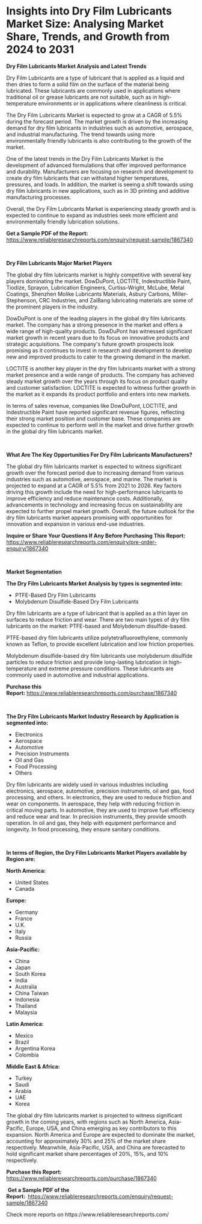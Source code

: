 <p><h1>Insights into Dry Film Lubricants Market Size: Analysing Market Share, Trends, and Growth from 2024 to 2031</h1></p><p><strong>Dry Film Lubricants Market Analysis and Latest Trends</strong></p>
<p><p>Dry Film Lubricants are a type of lubricant that is applied as a liquid and then dries to form a solid film on the surface of the material being lubricated. These lubricants are commonly used in applications where traditional oil or grease lubricants are not suitable, such as in high-temperature environments or in applications where cleanliness is critical.</p><p>The Dry Film Lubricants Market is expected to grow at a CAGR of 5.5% during the forecast period. The market growth is driven by the increasing demand for dry film lubricants in industries such as automotive, aerospace, and industrial manufacturing. The trend towards using more environmentally friendly lubricants is also contributing to the growth of the market.</p><p>One of the latest trends in the Dry Film Lubricants Market is the development of advanced formulations that offer improved performance and durability. Manufacturers are focusing on research and development to create dry film lubricants that can withstand higher temperatures, pressures, and loads. In addition, the market is seeing a shift towards using dry film lubricants in new applications, such as in 3D printing and additive manufacturing processes.</p><p>Overall, the Dry Film Lubricants Market is experiencing steady growth and is expected to continue to expand as industries seek more efficient and environmentally friendly lubrication solutions.</p></p>
<p><strong>Get a Sample PDF of the Report:&nbsp;</strong> <a href="https://www.reliableresearchreports.com/enquiry/request-sample/1867340">https://www.reliableresearchreports.com/enquiry/request-sample/1867340</a></p>
<p>&nbsp;</p>
<p><strong>Dry Film Lubricants Major Market Players</strong></p>
<p><p>The global dry film lubricants market is highly competitive with several key players dominating the market. DowDuPont, LOCTITE, Indestructible Paint, Tiodize, Sprayon, Lubrication Engineers, Curtiss-Wright, McLube, Metal Coatings, Shenzhen Molike Lubricants Materials, Asbury Carbons, Miller-Stephenson, CRC Industries, and ZaiBang lubricating materials are some of the prominent players in the industry.</p><p>DowDuPont is one of the leading players in the global dry film lubricants market. The company has a strong presence in the market and offers a wide range of high-quality products. DowDuPont has witnessed significant market growth in recent years due to its focus on innovative products and strategic acquisitions. The company's future growth prospects look promising as it continues to invest in research and development to develop new and improved products to cater to the growing demand in the market.</p><p>LOCTITE is another key player in the dry film lubricants market with a strong market presence and a wide range of products. The company has achieved steady market growth over the years through its focus on product quality and customer satisfaction. LOCTITE is expected to witness further growth in the market as it expands its product portfolio and enters into new markets.</p><p>In terms of sales revenue, companies like DowDuPont, LOCTITE, and Indestructible Paint have reported significant revenue figures, reflecting their strong market position and customer base. These companies are expected to continue to perform well in the market and drive further growth in the global dry film lubricants market.</p></p>
<p>&nbsp;</p>
<p><strong>What Are The Key Opportunities For Dry Film Lubricants Manufacturers?</strong></p>
<p><p>The global dry film lubricants market is expected to witness significant growth over the forecast period due to increasing demand from various industries such as automotive, aerospace, and marine. The market is projected to expand at a CAGR of 5.5% from 2021 to 2026. Key factors driving this growth include the need for high-performance lubricants to improve efficiency and reduce maintenance costs. Additionally, advancements in technology and increasing focus on sustainability are expected to further propel market growth. Overall, the future outlook for the dry film lubricants market appears promising with opportunities for innovation and expansion in various end-use industries.</p></p>
<p><strong>Inquire or Share Your Questions If Any Before Purchasing This Report:</strong> <a href="https://www.reliableresearchreports.com/enquiry/pre-order-enquiry/1867340">https://www.reliableresearchreports.com/enquiry/pre-order-enquiry/1867340</a></p>
<p>&nbsp;</p>
<p><strong>Market Segmentation</strong></p>
<p><strong>The Dry Film Lubricants Market Analysis by types is segmented into:</strong></p>
<p><ul><li>PTFE-Based Dry Film Lubricants</li><li>Molybdenum Disulfide-Based Dry Film Lubricants</li></ul></p>
<p><p>Dry film lubricants are a type of lubricant that is applied as a thin layer on surfaces to reduce friction and wear. There are two main types of dry film lubricants on the market: PTFE-based and Molybdenum disulfide-based. </p><p>PTFE-based dry film lubricants utilize polytetrafluoroethylene, commonly known as Teflon, to provide excellent lubrication and low friction properties. </p><p>Molybdenum disulfide-based dry film lubricants use molybdenum disulfide particles to reduce friction and provide long-lasting lubrication in high-temperature and extreme pressure conditions. These lubricants are commonly used in automotive and industrial applications.</p></p>
<p><strong>Purchase this Report:&nbsp;</strong><a href="https://www.reliableresearchreports.com/purchase/1867340">https://www.reliableresearchreports.com/purchase/1867340</a></p>
<p>&nbsp;</p>
<p><strong>The Dry Film Lubricants Market Industry Research by Application is segmented into:</strong></p>
<p><ul><li>Electronics</li><li>Aerospace</li><li>Automotive</li><li>Precision Instruments</li><li>Oil and Gas</li><li>Food Processing</li><li>Others</li></ul></p>
<p><p>Dry film lubricants are widely used in various industries including electronics, aerospace, automotive, precision instruments, oil and gas, food processing, and others. In electronics, they are used to reduce friction and wear on components. In aerospace, they help with reducing friction in critical moving parts. In automotive, they are used to improve fuel efficiency and reduce wear and tear. In precision instruments, they provide smooth operation. In oil and gas, they help with equipment performance and longevity. In food processing, they ensure sanitary conditions.</p></p>
<p>&nbsp;</p>
<p><strong>In terms of Region, the Dry Film Lubricants Market Players available by Region are:</strong></p>
<p>
    <p> <strong> North America: </strong>
        <ul>
            <li>United States</li>
            <li>Canada</li>
        </ul>
        </p> 
    <p> <strong> Europe: </strong>
        <ul>
            <li>Germany</li>
            <li>France</li>
            <li>U.K.</li>
            <li>Italy</li>
            <li>Russia</li>
        </ul>
        </p> 
    <p> <strong> Asia-Pacific: </strong>
        <ul>
            <li>China</li>
            <li>Japan</li>
            <li>South Korea</li>
            <li>India</li>
            <li>Australia</li>
            <li>China Taiwan</li>
            <li>Indonesia</li>
            <li>Thailand</li>
            <li>Malaysia</li>
        </ul>
        </p> 
    <p> <strong> Latin America: </strong>
        <ul>
            <li>Mexico</li>
            <li>Brazil</li>
            <li>Argentina Korea</li>
            <li>Colombia</li>
        </ul>
        </p> 
    <p> <strong> Middle East & Africa: </strong>
        <ul>
            <li>Turkey</li>
            <li>Saudi</li>
            <li>Arabia</li>
            <li>UAE</li>
            <li>Korea</li>
        </ul>
    </p>
    </p>
<p><p>The global dry film lubricants market is projected to witness significant growth in the coming years, with regions such as North America, Asia-Pacific, Europe, USA, and China emerging as key contributors to this expansion. North America and Europe are expected to dominate the market, accounting for approximately 30% and 25% of the market share respectively. Meanwhile, Asia-Pacific, USA, and China are forecasted to hold significant market share percentages of 20%, 15%, and 10% respectively.</p></p>
<p><strong>Purchase this Report: </strong><a href="https://www.reliableresearchreports.com/purchase/1867340">https://www.reliableresearchreports.com/purchase/1867340</a></p>
<p>&nbsp;<strong>Get a Sample PDF of the Report:&nbsp;&nbsp;</strong><a href="https://www.reliableresearchreports.com/enquiry/request-sample/1867340">https://www.reliableresearchreports.com/enquiry/request-sample/1867340</a></p>
<p><strong></strong></p>
<p>Check more reports on https://www.reliableresearchreports.com/</p>